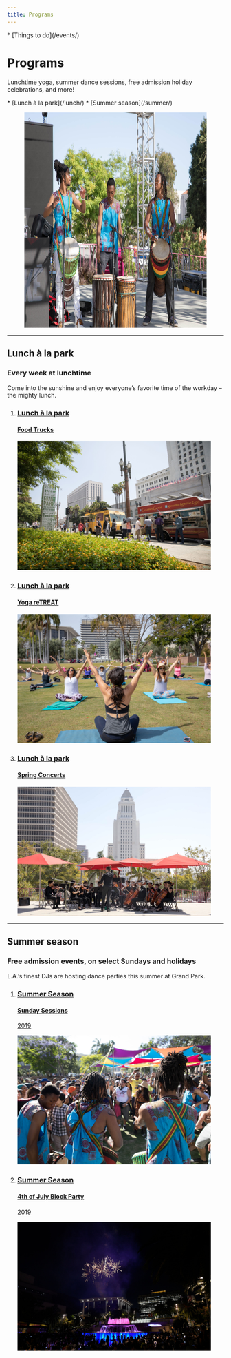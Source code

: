 ```yaml
---
title: Programs
---
```


<nav markdown="1">
*   [Things to do](/events/)
</nav>

Programs
========

Lunchtime yoga, summer dance sessions, free admission holiday celebrations, and more!

<nav markdown="1">
*   [Lunch à la park](/lunch/)
*   [Summer season](/summer/)
</nav>

<figure>
  <img src="/uploads/sunday-sessions-8.jpg" alt="Sunday Sessions" height="500" />
</figure>

* * *

Lunch à la park
---------------

### Every week at lunchtime

Come into the sunshine and enjoy everyone’s favorite time of the workday – the mighty lunch.

<ol class="event-list" style="grid-template-columns: 1fr 1fr 1fr;">
  <li>
    <a href="/food-trucks/">
      <div>
        <h3>Lunch à la park</h3>
        <h4>Food Trucks</h4>
        <!-- <p>Tuesday, Wednesday &amp; Thursday</p> -->
      </div>
      <img src="/uploads/food-trucks-4.jpg" height="300" alt="" />
    </a>
  </li>
  <li>
    <a href="/yoga/">
      <div>
        <h3>Lunch à la park</h3>
        <h4>Yoga reTREAT</h4>
        <!-- <p>Wednesday &amp; Friday</p> -->
      </div>
      <img src="/uploads/yoga-4.jpg" height="300" alt="" />
    </a>
  </li>
  <li>
    <a href="/spring-concerts/">
      <div>
        <h3>Lunch à la park</h3>
        <h4>Spring Concerts</h4>
        <!-- <p>Thursday</p> -->
      </div>
      <img src="/uploads/spring-concerts.jpg" height="300" alt="" />
    </a>
  </li>
</ol>

* * *

Summer season
-------------

### Free admission events, on select Sundays and holidays

L.A.’s finest DJs are hosting dance parties this summer at Grand Park.

<ol class="event-list">
  <li>
    <a href="/sunday-sessions/">
      <div>
        <h3>Summer Season</h3>
        <h4>Sunday Sessions</h4>
        <p>2019</p>
      </div>
      <img src="/uploads/sunday-sessions-2.jpg" height="300" alt="" />
    </a>
  </li>
  <li>
    <a href="/july4/">
      <div>
        <h3>Summer Season</h3>
        <h4>4th of July Block Party</h4>
        <p>2019</p>
      </div>
      <img src="/uploads/july4.jpg" height="300" alt="" />
    </a>
  </li>
</ol>
